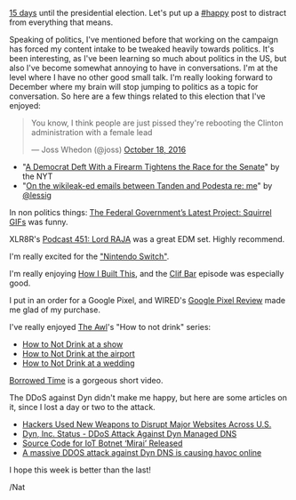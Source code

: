 [15 days](http://natwelch.com/2016/countdown/) until the presidential election. Let's put up a [#happy](/tag/happy) post to distract from everything that means.

Speaking of politics, I've mentioned before that working on the campaign has forced my content intake to be tweaked heavily towards politics. It's been interesting, as I've been learning so much about politics in the US, but also I've become somewhat annoying to have in conversations. I'm at the level where I have no other good small talk. I'm really looking forward to December where my brain will stop jumping to politics as a topic for conversation. So here are a few things related to this election that I've enjoyed:

> You know, I think people are just pissed they're rebooting the Clinton administration with a female lead
> 
> — Joss Whedon (@joss) [October 18, 2016](https://twitter.com/joss/status/788173193164886016)

*   "[A Democrat Deft With a Firearm Tightens the Race for the Senate](http://nyti.ms/2exiUvB)" by the NYT
*   "[On the wikileak-ed emails between Tanden and Podesta re: me](http://lessig.tumblr.com/post/151983995587/on-the-wikileak-ed-emails-between-tanden-and)" by [@lessig](https://twitter.com/lessig)

In non politics things: [The Federal Government’s Latest Project: Squirrel GIFs](http://www.nytimes.com/2016/10/19/arts/design/watch-gifs-bring-history-to-life-patriotic-squirrel-included.html) was funny.

XLR8R's [Podcast 451: Lord RAJA](http://pca.st/XnVl) was a great EDM set. Highly recommend.

I'm really excited for the ["Nintendo Switch"](https://writing.natwelch.com/post/621).

I'm really enjoying [How I Built This](http://www.npr.org/podcasts/510313/how-i-built-this), and the [Clif Bar](http://pca.st/XSRW) episode was especially good.

I put in an order for a Google Pixel, and WIRED's [Google Pixel Review](https://www.wired.com/2016/10/review-google-pixel/?mbid=social_fb) made me glad of my purchase.

I've really enjoyed [The Awl](https://theawl.com/)'s "How to not drink" series:

*   [How to Not Drink at a show](https://theawl.com/how-to-not-drink-at-a-show-cfb491d66f41#.v9lnuzg3h)
*   [How to Not Drink at the airport](https://theawl.com/how-to-not-drink-at-the-airport-ab62a15658c7#.3dcpdbsw9)
*   [How to Not Drink at a wedding](https://theawl.com/how-to-not-drink-at-a-wedding-f28afae1c7da)

[Borrowed Time](https://vimeo.com/187257744) is a gorgeous short video.

The DDoS against Dyn didn't make me happy, but here are some articles on it, since I lost a day or two to the attack.

*   [Hackers Used New Weapons to Disrupt Major Websites Across U.S.](http://nyti.ms/2ep3v2m)
*   [Dyn, Inc. Status - DDoS Attack Against Dyn Managed DNS](https://www.dynstatus.com/incidents/nlr4yrr162t8)
*   [Source Code for IoT Botnet ‘Mirai’ Released](https://krebsonsecurity.com/2016/10/source-code-for-iot-botnet-mirai-released/)
*   [A massive DDOS attack against Dyn DNS is causing havoc online](http://thenextweb.com/insider/2016/10/21/massive-ddos-attack-dyn-dns-causing-havoc-online/)

I hope this week is better than the last!

/Nat
